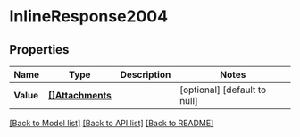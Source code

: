 # InlineResponse2004

## Properties
Name | Type | Description | Notes
------------ | ------------- | ------------- | -------------
**Value** | [**[]Attachments**](attachments.md) |  | [optional] [default to null]

[[Back to Model list]](../README.md#documentation-for-models) [[Back to API list]](../README.md#documentation-for-api-endpoints) [[Back to README]](../README.md)

